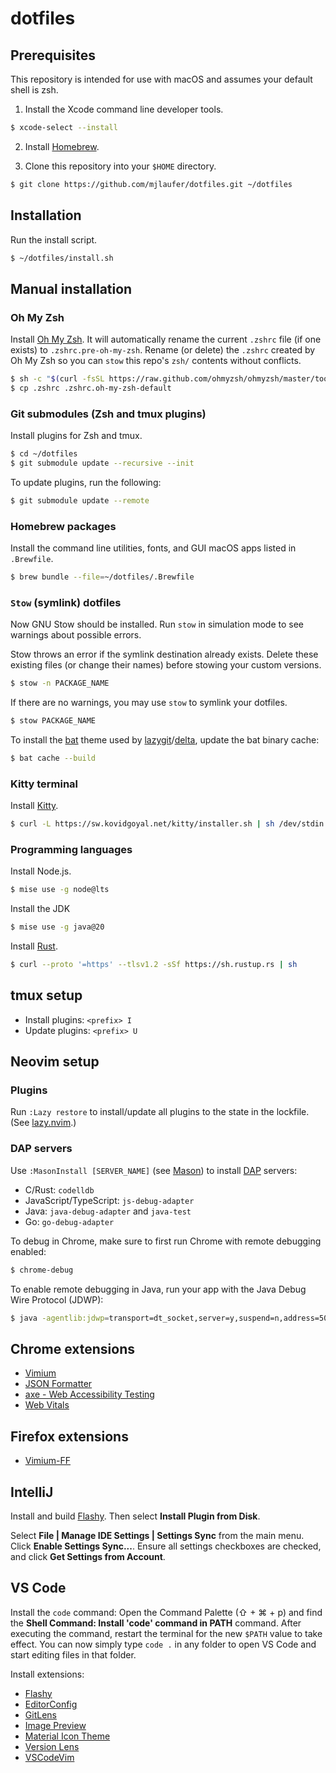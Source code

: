 # dotfiles

## Prerequisites

This repository is intended for use with macOS and assumes your default shell is zsh.

1. Install the Xcode command line developer tools.

```sh
$ xcode-select --install
```

2. Install [Homebrew](https://brew.sh/).

3. Clone this repository into your `$HOME` directory.

```sh
$ git clone https://github.com/mjlaufer/dotfiles.git ~/dotfiles
```

## Installation

Run the install script.

```sh
$ ~/dotfiles/install.sh
```

## Manual installation

### Oh My Zsh

Install [Oh My Zsh](https://github.com/ohmyzsh/ohmyzsh). It will automatically rename the current `.zshrc` file (if one exists) to `.zshrc.pre-oh-my-zsh`. Rename (or delete) the `.zshrc` created by Oh My Zsh so you can `stow` this repo's `zsh/` contents without conflicts.

```sh
$ sh -c "$(curl -fsSL https://raw.github.com/ohmyzsh/ohmyzsh/master/tools/install.sh)"
$ cp .zshrc .zshrc.oh-my-zsh-default
```

### Git submodules (Zsh and tmux plugins)

Install plugins for Zsh and tmux.

```sh
$ cd ~/dotfiles
$ git submodule update --recursive --init
```

To update plugins, run the following:

```sh
$ git submodule update --remote
```

### Homebrew packages

Install the command line utilities, fonts, and GUI macOS apps listed in `.Brewfile`.

```sh
$ brew bundle --file=~/dotfiles/.Brewfile
```

### `Stow` (symlink) dotfiles

Now GNU Stow should be installed. Run `stow` in simulation mode to see warnings about possible errors.

Stow throws an error if the symlink destination already exists. Delete these existing files (or change their names) before stowing your custom versions.

```sh
$ stow -n PACKAGE_NAME
```

If there are no warnings, you may use `stow` to symlink your dotfiles.

```sh
$ stow PACKAGE_NAME
```

To install the [bat](https://github.com/sharkdp/bat/#adding-new-themes) theme used by [lazygit](https://github.com/jesseduffield/lazygit)/[delta](https://github.com/dandavison/delta), update the bat binary cache:

```sh
$ bat cache --build
```

### Kitty terminal

Install [Kitty](https://sw.kovidgoyal.net/kitty).

```sh
$ curl -L https://sw.kovidgoyal.net/kitty/installer.sh | sh /dev/stdin
```

### Programming languages

Install Node.js.

```sh
$ mise use -g node@lts
```

Install the JDK

```sh
$ mise use -g java@20
```

Install [Rust](https://www.rust-lang.org/tools/install).

```sh
$ curl --proto '=https' --tlsv1.2 -sSf https://sh.rustup.rs | sh
```

## tmux setup

-   Install plugins: `<prefix> I`
-   Update plugins: `<prefix> U`

## Neovim setup

### Plugins

Run `:Lazy restore` to install/update all plugins to the state in the lockfile. (See [lazy.nvim](https://lazy.folke.io/).)

### DAP servers

Use `:MasonInstall [SERVER_NAME]` (see [Mason](https://github.com/williamboman/mason.nvim)) to install [DAP](https://microsoft.github.io/debug-adapter-protocol/) servers:

-   C/Rust: `codelldb`
-   JavaScript/TypeScript: `js-debug-adapter`
-   Java: `java-debug-adapter` and `java-test`
-   Go: `go-debug-adapter`

To debug in Chrome, make sure to first run Chrome with remote debugging enabled:

```sh
$ chrome-debug
```

To enable remote debugging in Java, run your app with the Java Debug Wire Protocol (JDWP):

```sh
$ java -agentlib:jdwp=transport=dt_socket,server=y,suspend=n,address=5005 -jar [path/to/JAR]
```

## Chrome extensions

-   [Vimium](https://chrome.google.com/webstore/detail/vimium/dbepggeogbaibhgnhhndojpepiihcmeb?hl=en)
-   [JSON Formatter](https://chrome.google.com/webstore/detail/json-formatter/bcjindcccaagfpapjjmafapmmgkkhgoa?hl=en)
-   [axe - Web Accessibility Testing](https://chrome.google.com/webstore/detail/axe-web-accessibility-tes/lhdoppojpmngadmnindnejefpokejbdd?hl=en-US)
-   [Web Vitals](https://chrome.google.com/webstore/detail/web-vitals/ahfhijdlegdabablpippeagghigmibma?hl=en)

## Firefox extensions

-   [Vimium-FF](https://addons.mozilla.org/en-US/firefox/addon/vimium-ff)

## IntelliJ

Install and build [Flashy](https://github.com/mjlaufer/flashy-intellij). Then select **Install Plugin from Disk**.

Select **File | Manage IDE Settings | Settings Sync** from the main menu. Click **Enable Settings Sync...**. Ensure all settings checkboxes are checked, and click **Get Settings from Account**.

## VS Code

Install the `code` command: Open the Command Palette (⇧ + ⌘ + p) and find the **Shell Command: Install 'code' command in PATH** command. After executing the command, restart the terminal for the new `$PATH` value to take effect. You can now simply type `code .` in any folder to open VS Code and start editing files in that folder.

Install extensions:

-   [Flashy](https://github.com/mjlaufer/flashy-vscode)
-   [EditorConfig](https://marketplace.visualstudio.com/items?itemName=EditorConfig.EditorConfig)
-   [GitLens](https://marketplace.visualstudio.com/items?itemName=eamodio.gitlens)
-   [Image Preview](https://marketplace.visualstudio.com/items?itemName=kisstkondoros.vscode-gutter-preview)
-   [Material Icon Theme](https://marketplace.visualstudio.com/items?itemName=PKief.material-icon-theme)
-   [Version Lens](https://marketplace.visualstudio.com/items?itemName=pflannery.vscode-versionlens)
-   [VSCodeVim](https://marketplace.visualstudio.com/items?itemName=vscodevim.vim)
